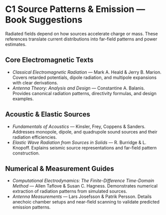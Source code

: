# C1 Source Patterns & Emission — Book Suggestions

Radiated fields depend on how sources accelerate charge or mass. These references translate current distributions into far-field patterns and power estimates.

## Core Electromagnetic Texts
- *Classical Electromagnetic Radiation* — Mark A. Heald & Jerry B. Marion. Covers retarded potentials, dipole radiation, and multipole expansions with clear derivations.
- *Antenna Theory: Analysis and Design* — Constantine A. Balanis. Provides canonical radiation patterns, directivity formulas, and design examples.

## Acoustic & Elastic Sources
- *Fundamentals of Acoustics* — Kinsler, Frey, Coppens & Sanders. Addresses monopole, dipole, and quadrupole sound sources and their radiation efficiencies.
- *Elastic Wave Radiation from Sources in Solids* — R. Burridge & L. Knopoff. Explains seismic source representations and far-field pattern construction.

## Numerical & Measurement Guides
- *Computational Electrodynamics: The Finite-Difference Time-Domain Method* — Allen Taflove & Susan C. Hagness. Demonstrates numerical extraction of radiation patterns from simulated sources.
- *Antenna Measurements* — Lars Josefsson & Patrik Persson. Details anechoic chamber setups and near-field scanning to validate predicted emission patterns.
